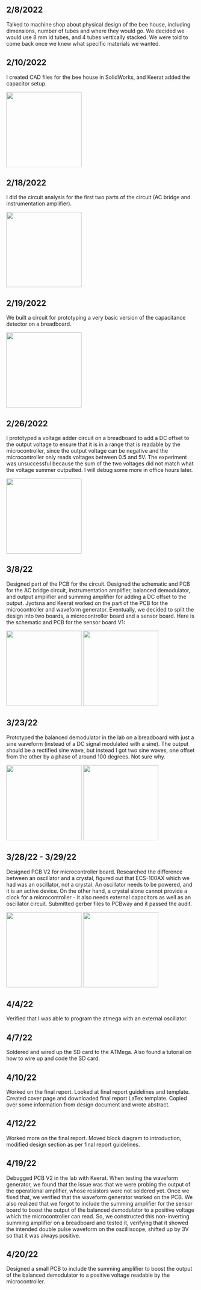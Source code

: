 ## 2/8/2022

Talked to machine shop about physical design of the bee house, including dimensions, number of tubes and where they would go.
We decided we would use 8 mm id tubes, and 4 tubes vertically stacked. We were told to come back once we knew what specific materials we wanted.

## 2/10/2022

I created CAD files for the bee house in SolidWorks, and Keerat added the capacitor setup.

<img src="https://github.com/keeratS/445team27/tree/main/notebooks/piyush/bee_house_cad.jpg?raw=true" style="height: 200px"/>

## 2/18/2022

I did the circuit analysis for the first two parts of the circuit (AC bridge and instrumentation amplifier).

<img src="https://github.com/keeratS/445team27/tree/main/notebooks/piyush/circuit_analysis.png?raw=true" style="height: 200px"/>

## 2/19/2022

We built a circuit for prototyping a very basic version of the capacitance detector on a breadboard.

<img src="https://github.com/keeratS/445team27/tree/main/notebooks/piyush/breadboard_AC_bridge.jpg?raw=true" style="height: 200px"/>

## 2/26/2022

I prototyped a voltage adder circuit on a breadboard to add a DC offset to the output voltage to ensure that it is in 
a range that is readable by the microcontroller, since the output voltage can be negative and the microcontroller only 
reads voltages between 0.5 and 5V. The experiment was unsuccessful because the sum of the two voltages did not match 
what the voltage summer outputted. I will debug some more in office hours later.

<img src="https://github.com/keeratS/445team27/tree/main/notebooks/piyush/summing_amplifier_research.jpg?raw=true" style="height: 200px"/>

## 3/8/22

Designed part of the PCB for the circuit. Designed the schematic and PCB for the AC bridge circuit, instrumentation amplifier,
balanced demodulator, and output amplifier and summing amplifier for adding a DC offset to the output. Jyotsna and Keerat worked
on the part of the PCB for the microcontroller and waveform generator. Eventually, we decided to split the design into two
boards, a microcontroller board and a sensor board. Here is the schematic and PCB for the sensor board V1:

<img src="https://github.com/keeratS/445team27/tree/main/notebooks/piyush/sensor_board_schematic_V1.png?raw=true" style="height: 200px"/>
<img src="https://github.com/keeratS/445team27/tree/main/notebooks/piyush/sensor_board_PCB_V1.png?raw=true" style="height: 200px"/>

## 3/23/22

Prototyped the balanced demodulator in the lab on a breadboard with just a sine waveform (instead of a DC signal modulated with a sine). 
The output should be a rectified sine wave, but instead I got two sine waves, one offset from the other by a phase of around 100 degrees. Not sure why.

<img src="https://github.com/keeratS/445team27/tree/main/notebooks/piyush/balanced_demodulator_circuit.jpg?raw=true" style="height: 200px"/>
<img src="https://github.com/keeratS/445team27/tree/main/notebooks/piyush/balanced_demodulator_output.jpg?raw=true" style="height: 200px"/>


## 3/28/22 - 3/29/22 

Designed PCB V2 for microcontroller board. Researched the difference between an oscillator and a crystal, figured out that ECS-100AX
which we had was an oscillator, not a crystal. An oscillator needs to be powered, and it is an active device. On the other hand,
a crystal alone cannot provide a clock for a microcontroller - it also needs external capacitors as well as an oscillator
circuit. Submitted gerber files to PCBway and it passed the audit.

<img src="https://github.com/keeratS/445team27/tree/main/notebooks/piyush/oscillator_vs_crystal.png?raw=true" style="height: 200px"/>
<img src="https://github.com/keeratS/445team27/tree/main/notebooks/piyush/balanced_demodulator_circuit.jpg?raw=true" style="height: 200px"/>

## 4/4/22 

Verified that I was able to program the atmega with an external oscillator.

## 4/7/22 

Soldered and wired up the SD card to the ATMega. Also found a tutorial on how to wire up and code the SD card. 

## 4/10/22 

Worked on the final report. Looked at final report guidelines and template. Created cover page and downloaded
final report LaTex template. Copied over some information from design document and wrote abstract.

## 4/12/22

Worked more on the final report. Moved block diagram to introduction, modified design section as per final 
report guidelines.

## 4/19/22

Debugged PCB V2 in the lab with Keerat. When testing the waveform generator, we found that the issue was that
we were probing the output of the operational amplifier, whose resistors were not soldered yet. Once we fixed that,
we verified that the waveform generator worked on the PCB. We also realized that we forgot to include the summing 
amplifier for the sensor board to boost the output of the balanced demodulator to a positive voltage which the 
microcontroller can read. So, we constructed this non-inverting summing amplifier on a breadboard and tested it,
verifying that it showed the intended double pulse waveform on the oscilliscope, shifted up by 3V so that it was
always positive.



## 4/20/22

Designed a small PCB to include the summing amplifier to boost the output of the balanced demodulator to a positive 
voltage readable by the microcontroller.
